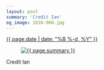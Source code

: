```yaml
---
layout: post
summary: 'Credit Ian'
og_image: 1816-960.jpg
---
```


<p>
 <time>
  <a href="/1816">
   {{ page.date | date: "%B %-d, %Y" }}
  </a>
 </time>
 <a href="/1816">
  <figure data-taken="10/10/2023">
   <img alt="{{ page.summary }}" sizes="(min-width: 700px) 50vw, calc(100vw - 2rem)" src="{{ site.assets_url }}/1816-480.jpg" srcset="{{ site.assets_url }}/1816-240.jpg 240w, {{ site.assets_url }}/1816-480.jpg 480w, {{ site.assets_url }}/1816-720.jpg 720w, {{ site.assets_url }}/1816-960.jpg 960w"/>
  </figure>
 </a>
 <span>
  Credit Ian
 </span>
</p>
